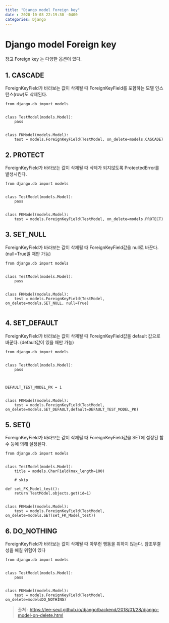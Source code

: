 ```yaml
---
title: "Django model Foreign key"
date : 2020-10-03 22:19:30 -0400
categories: Django
---
```



# Django model Foreign key

장고 Foreign key 는 다양한 옵션이 있다.


## 1. CASCADE

ForeignKeyField가 바라보는 값이 삭제될 때 ForeignKeyField를 포함하는 모델 인스턴스(row)도 삭제된다.

```
from django.db import models


class TestModel(models.Model):
    pass


class FKModel(models.Model):
    test = models.ForeignKeyField(TestModel, on_delete=models.CASCADE)
```

## 2. PROTECT

ForeignKeyField가 바라보는 값이 삭제될 때 삭제가 되지않도록 ProtectedError를 발생시킨다.

```
from django.db import models


class TestModel(models.Model):
    pass


class FKModel(models.Model):
    test = models.ForeignKeyField(TestModel, on_delete=models.PROTECT)
```

## 3. SET_NULL

ForeignKeyField가 바라보는 값이 삭제될 때 ForeignKeyField값을 null로 바꾼다. (null=True일 때만 가능)
```
from django.db import models


class TestModel(models.Model):
    pass


class FKModel(models.Model):
    test = models.ForeignKeyField(TestModel, on_delete=models.SET_NULL, null=True)
    
```

## 4. SET_DEFAULT

ForeignKeyField가 바라보는 값이 삭제될 때 ForeignKeyField값을 default 값으로 바꾼다. (default값이 있을 때만 가능)

```
from django.db import models


class TestModel(models.Model):
    pass



DEFAULT_TEST_MODEL_PK = 1


class FKModel(models.Model):
    test = models.ForeignKeyField(TestModel, on_delete=models.SET_DEFAULT,default=DEFAULT_TEST_MODEL_PK)
```

## 5. SET()

ForeignKeyField가 바라보는 값이 삭제될 때 ForeignKeyField값을 SET에 설정된 함수 등에 의해 설정된다.


```
from django.db import models


class TestModel(models.Model):
    title = models.CharField(max_length=100)

    # skip

def set_FK_Model_test():
    return TestModel.objects.get(id=1)


class FKModel(models.Model):
    test = models.ForeignKeyField(TestModel, on_delete=models.SET(set_FK_Model_test))
```

## 6. DO_NOTHING


ForeignKeyField가 바라보는 값이 삭제될 때 아무런 행동을 취하지 않는다. 참조무결성을 해칠 위험이 있다

```
from django.db import models


class TestModel(models.Model):
    pass


class FKModel(models.Model):
    test = models.ForeignKeyField(TestModel, on_delete=modelsDO_NOTHING)
```


> 출처 : https://lee-seul.github.io/django/backend/2018/01/28/django-model-on-delete.html
